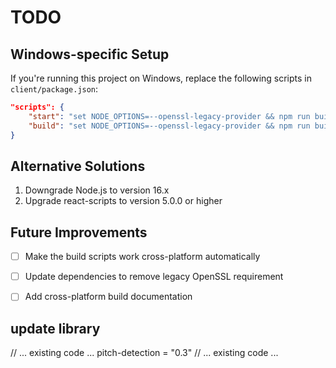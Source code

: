 # TODO

## Windows-specific Setup

If you're running this project on Windows, replace the following scripts in `client/package.json`:

```json
"scripts": {
    "start": "set NODE_OPTIONS=--openssl-legacy-provider && npm run build:worker && react-scripts start",
    "build": "set NODE_OPTIONS=--openssl-legacy-provider && npm run build:worker && react-scripts build"
}
```

## Alternative Solutions

1. Downgrade Node.js to version 16.x
2. Upgrade react-scripts to version 5.0.0 or higher

## Future Improvements

- [ ] Make the build scripts work cross-platform automatically
- [ ] Update dependencies to remove legacy OpenSSL requirement
- [ ] Add cross-platform build documentation 


## update library
// ... existing code ...
pitch-detection = "0.3"
// ... existing code ...
